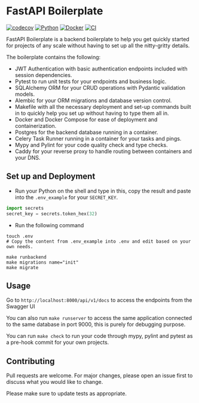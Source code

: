 # FastAPI Boilerplate


[![codecov](https://codecov.io/gh/vichannnnn/fastapi-boilerplate/branch/main/graph/badge.svg)](https://codecov.io/gh/vichannnnn/fastapi-boilerplate)
[![Python](https://img.shields.io/badge/python-3.8-blue.svg)](https://www.python.org/)
[![Docker](https://img.shields.io/badge/built%20with-Docker-blue)](https://www.docker.com/)
[![CI](https://github.com/vichannnnn/fastapi-boilerplate/actions/workflows/codecov.yml/badge.svg)](https://github.com/vichannnnn/fastapi-boilerplate/actions)


FastAPI Boilerplate is a backend boilerplate to help you get quickly started for projects of any scale without having to set up all the nitty-gritty details. 

The boilerplate contains the following:

- JWT Authentication with basic authentication endpoints included with session dependencies.
- Pytest to run unit tests for your endpoints and business logic.
- SQLAlchemy ORM for your CRUD operations with Pydantic validation models.
- Alembic for your ORM migrations and database version control.
- Makefile with all the necessary deployment and set-up commands built in to quickly help you set up without having to type them all in.
- Docker and Docker Compose for ease of deployment and containerization.
- Postgres for the backend database running in a container.
- Celery Task Runner running in a container for your tasks and pings.
- Mypy and Pylint for your code quality check and type checks.
- Caddy for your reverse proxy to handle routing between containers and your DNS.



## Set up and Deployment

- Run your Python on the shell and type in this, copy the result and paste into the `.env_example` for your `SECRET_KEY`.

```python
import secrets
secret_key = secrets.token_hex(32)
```

- Run the following command 

```
touch .env
# Copy the content from .env_example into .env and edit based on your own needs.

make runbackend
make migrations name="init"
make migrate
```

## Usage

Go to `http://localhost:8000/api/v1/docs` to access the endpoints from the Swagger UI 

You can also run `make runserver` to access the same application connected to the same database in port 9000, this is purely for debugging purpose.

You can run `make check` to run your code through mypy, pylint and pytest as a pre-hook commit for your own projects. 

## Contributing

Pull requests are welcome. For major changes, please open an issue first
to discuss what you would like to change.

Please make sure to update tests as appropriate.
